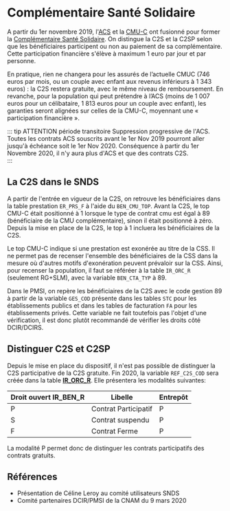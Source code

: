 # Complémentaire Santé Solidaire
<!-- SPDX-License-Identifier: MPL-2.0 -->

A partir du 1er novembre 2019, l'[ACS](../fiches/acs.md) et la [CMU-C](../fiches/cmu_c.md) ont fusionné pour former 
la [Complémentaire Santé Solidaire](https://www.complementaire-sante-solidaire.gouv.fr/).
On distingue la C2S et la C2SP selon que les bénéficiaires participent ou non au paiement de sa complémentaire.
Cette participation financière s'élève à maximum 1 euro par jour et par personne. 

En pratique, rien ne changera pour les assurés de l’actuelle CMUC (746 euros par mois, ou un couple avec enfant aux revenus inférieurs à 1 343 euros) 
: la C2S restera gratuite, avec le même niveau de remboursement.
En revanche, pour la population qui peut prétendre à l’ACS (moins de  1 007 euros pour un célibataire, 1 813 euros pour un couple avec enfant),
les garanties seront alignées sur celles de la CMU-C, moyennant une « participation financière ».

::: tip ATTENTION période transitoire
Suppression progressive de l'ACS. Toutes les contrats ACS souscrits avant le 1er Nov 2019 pourront aller jusqu'à échéance soit le 1er Nov 2020. 
Conséquence à partir du 1er Novembre 2020, il n'y aura plus d'ACS et que des contrats C2S.   
:::


## La C2S dans le SNDS

A partir de l'entrée en vigueur de la C2S, on retrouve les bénéficiaires dans la table prestation `ER_PRS_F` à l'aide du `BEN_CMU_TOP`. 
Avant la C2S, le top CMU-C était positionné à 1 lorsque le type de contrat cmu est égal à 89 (bénéficiaire de la CMU complémentaire), 
sinon il était positionné à zéro. Depuis la mise en place de la C2S, le top à 1 incluera les bénéficiaires de la C2S. 

Le top CMU-C indique si une prestation est exonérée au titre de la CSS. 
Il ne permet pas de recenser l'ensemble des bénéficiaires de la CSS dans la mesure où d'autres motifs d'exonération peuvent prévaloir sur la CSS.
Ainsi, pour recenser la population, il faut se référéer à la table `IR_ORC_R`  (seulement RG+SLM), avec la variable `BEN_CTA_TYP` à 89. 

Dans le PMSI, on repère les bénéficiaires de la C2S avec le code gestion 89 à partir de la variable `GES_COD` présente dans les tables `STC` pour 
les établissements publics et dans les tables de facturation `FA` pour les établissements privés. Cette variable ne fait toutefois pas l'objet d'une vérification, il est donc plutôt recommandé 
de vérifier les droits côté DCIR/DCIRS.


## Distinguer C2S et C2SP

Depuis le mise en place du dispositif, il n'est pas possible de distinguer la C2S participative de la C2S gratuite. 
Fin 2020, la variable `REF_C2S_COD` sera créée dans la table **[IR\_ORC\_R](../tables/DCIR_DCIRS/IR_ORC_R.md)**.
Elle présentera les modalités suivantes:

|Droit ouvert IR_BEN_R |Libelle|Entrepôt|
|----------------------|-------|--------|
|P | Contrat Participatif 	|		P   |
|S | Contrat suspendu 		|		P   |
|F | Contrat Ferme 			|		P   |

La modalité P permet donc de distinguer les contrats participatifs des contrats gratuits. 



## Références
- Présentation de Céline Leroy au comité utilisateurs SNDS 
- Comité partenaires DCIR/PMSI de la CNAM du 9 mars 2020
